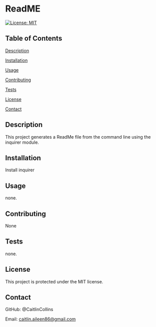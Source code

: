 # ReadME
  [![License: MIT](https://img.shields.io/badge/License-MIT-yellow.svg)](https://opensource.org/licenses/MIT)

  ## Table of Contents
  [Description](https://github.com/CaitlinCollins/ReadME#description)

  [Installation](https://github.com/CaitlinCollins/ReadME#installation)

  [Usage](https://github.com/CaitlinCollins/ReadME#usage)

  [Contributing](https://github.com/CaitlinCollins/ReadME#contributing)

  [Tests](https://github.com/CaitlinCollins/ReadME#tests)

  [License](https://github.com/CaitlinCollins/ReadME#license)

  [Contact](https://github.com/CaitlinCollins/ReadME#contact)

  ## Description
  This project generates a ReadMe file from the command line using the inquirer module.
  ## Installation
  Install inquirer
  ## Usage
  none.
  ## Contributing
  None
  ## Tests
  none.
  ## License
  This project is protected under the MIT license.
  ## Contact
  GitHub: @CaitlinCollins

  Email: caitlin.aileen86@gmail.com
